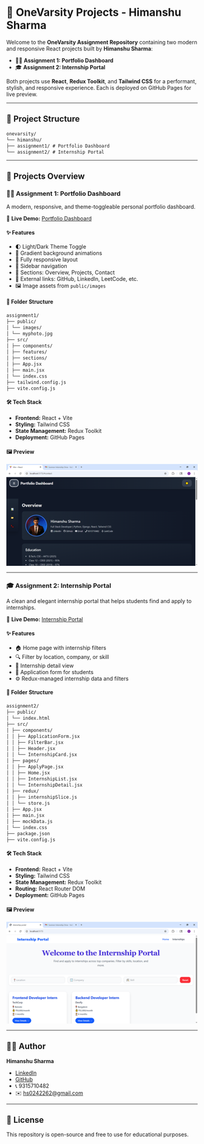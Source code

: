 # 🚀 OneVarsity Projects - Himanshu Sharma

Welcome to the **OneVarsity Assignment Repository** containing two modern and responsive React projects built by **Himanshu Sharma**:

- 🧑‍💻 **Assignment 1: Portfolio Dashboard**
- 🎓 **Assignment 2: Internship Portal**

Both projects use **React**, **Redux Toolkit**, and **Tailwind CSS** for a performant, stylish, and responsive experience. Each is deployed on GitHub Pages for live preview.

---

## 📂 Project Structure
```
onevarsity/
└── himanshu/
├── assignment1/ # Portfolio Dashboard
└── assignment2/ # Internship Portal
```
---

## 📘 Projects Overview

### 🧑‍💻 Assignment 1: Portfolio Dashboard

A modern, responsive, and theme-toggleable personal portfolio dashboard.

🔗 **Live Demo:** [Portfolio Dashboard](https://hs024.github.io/PortFolio_Dashboard-himanshu/)

#### ✨ Features

- 🌓 Light/Dark Theme Toggle
- 🎨 Gradient background animations
- 📱 Fully responsive layout
- 🧭 Sidebar navigation
- 🧾 Sections: Overview, Projects, Contact
- 🔗 External links: GitHub, LinkedIn, LeetCode, etc.
- 🖼️ Image assets from `public/images`

#### 📁 Folder Structure
```
assignment1/
├── public/
│ └── images/
│ └── myphoto.jpg
├── src/
│ ├── components/
│ ├── features/
│ ├── sections/
│ ├── App.jsx
│ ├── main.jsx
│ └── index.css
├── tailwind.config.js
├── vite.config.js
```

#### 🛠️ Tech Stack

- **Frontend:** React + Vite
- **Styling:** Tailwind CSS
- **State Management:** Redux Toolkit
- **Deployment:** GitHub Pages

#### 🖼️ Preview

![Portfolio Preview](himanshu/Assignment-1/portfolio-dashboard/public/images/portfolio.png)

---

### 🎓 Assignment 2: Internship Portal

A clean and elegant internship portal that helps students find and apply to internships.

🔗 **Live Demo:** [Internship Portal](https://hs024.github.io/Internship-portal/)

#### ✨ Features

- 🏠 Home page with internship filters
- 🔍 Filter by location, company, or skill
- 📄 Internship detail view
- 🧾 Application form for students
- ⚙️ Redux-managed internship data and filters

#### 📁 Folder Structure
```
assignment2/
├── public/
│ └── index.html
├── src/
│ ├── components/
│ │ ├── ApplicationForm.jsx
│ │ ├── FilterBar.jsx
│ │ ├── Header.jsx
│ │ └── InternshipCard.jsx
│ ├── pages/
│ │ ├── ApplyPage.jsx
│ │ ├── Home.jsx
│ │ ├── InternshipList.jsx
│ │ └── InternshipDetail.jsx
│ ├── redux/
│ │ ├── internshipSlice.js
│ │ └── store.js
│ ├── App.jsx
│ ├── main.jsx
│ ├── mockData.js
│ └── index.css
├── package.json
├── vite.config.js
```

#### 🛠️ Tech Stack

- **Frontend:** React + Vite
- **Styling:** Tailwind CSS
- **State Management:** Redux Toolkit
- **Routing:** React Router DOM
- **Deployment:** GitHub Pages

#### 🖼️ Preview

![Internship Portal Preview](himanshu/Assignment-2/internship-portal/public/intern.png)

---

## 🧑‍💻 Author

**Himanshu Sharma**  
- [LinkedIn](https://www.linkedin.com/in/hs024/)  
- [GitHub](https://github.com/hs024)  
- 📞 9315710482  
- ✉️ hs0242262@gmail.com  

---

## 📜 License

This repository is open-source and free to use for educational purposes.

